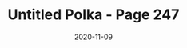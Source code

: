 ---
title: Untitled Polka - Page 247
titleID: untitled-polka-p247.md
key: Dmaj
rhythm: jig
notes: 
date: 2020-11-09
tags:
musician: Peter Turbit
page: 247
abc_source: The Northern Fiddler
abc_url: 
abc: |
    X: 1
    T: Untitled Polka
    R: polka
    C: Peter Turbit
    S: The Northern Fiddler - Page 247
    M: C
    L: 1/8
    K: Gmaj
    d2 ef S|:g2 [BD]2 d2 [GG,]2 | [BD]2 d2 [dD]3 B | {d}c2 [AD]2 F2 [AD]2| e2 [dD]2 [dD]2 ef|
    g2 [BD]2 d2 [GG,]2 | [BD]2 d2 [dD]3 B | {d}c2 [AD]2 F2 [AD]2|1 A2 [GG,]2 [GG,]2 ef:|2 A2 [GG,]2 [GG,]3  B||
    |:[AD]2 [dD]2 [dD]^cdf | a2 [fA]2 f3 a |g2 e2 ed[eA]g |f2 [dD]2 [dD]^cdb |[AD]2 [dD]2 d^cdf| 
    A2 [fA]2 f2 [aA]2 | g3 f g2 [eA]2 |1 [dD]4 [dD]2 cB:|2 [dD]4 d2 ef !D.S.!||["last:" [dF]8 ||

---